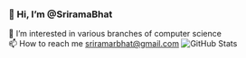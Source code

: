 ### 👋 Hi, I’m @SriramaBhat  
👀 I’m interested in various branches of computer science  
📫 How to reach me sriramarbhat@gmail.com 
![GitHub Stats](https://github-readme-stats.vercel.app/api?username=SriramaBhat&theme=cobalt)

<!--
**SriramaBhat/SriramaBhat** is a ✨ _special_ ✨ repository because its `README.md` (this file) appears on your GitHub profile.

👋 Hi, I’m @SriramaBhat
👀 I’m interested in various branches of computer science
📫 How to reach me sriramarbhat@gmail.com

